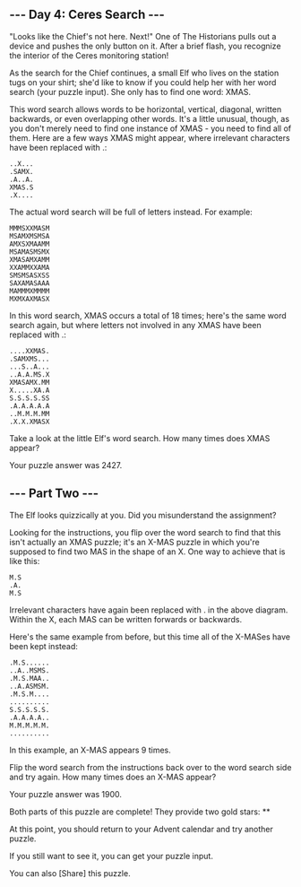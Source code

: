 ﻿## --- Day 4: Ceres Search ---

"Looks like the Chief's not here. Next!" One of The Historians pulls out a device and pushes the only button on it. After a brief flash, you recognize the interior of the Ceres monitoring station!

As the search for the Chief continues, a small Elf who lives on the station tugs on your shirt; she'd like to know if you could help her with her word search (your puzzle input). She only has to find one word: XMAS.

This word search allows words to be horizontal, vertical, diagonal, written backwards, or even overlapping other words. It's a little unusual, though, as you don't merely need to find one instance of XMAS - you need to find all of them. Here are a few ways XMAS might appear, where irrelevant characters have been replaced with .:

	..X...
	.SAMX.
	.A..A.
	XMAS.S
	.X....

The actual word search will be full of letters instead. For example:

	MMMSXXMASM
	MSAMXMSMSA
	AMXSXMAAMM
	MSAMASMSMX
	XMASAMXAMM
	XXAMMXXAMA
	SMSMSASXSS
	SAXAMASAAA
	MAMMMXMMMM
	MXMXAXMASX

In this word search, XMAS occurs a total of 18 times; here's the same word search again, but where letters not involved in any XMAS have been replaced with .:

	....XXMAS.
	.SAMXMS...
	...S..A...
	..A.A.MS.X
	XMASAMX.MM
	X.....XA.A
	S.S.S.S.SS
	.A.A.A.A.A
	..M.M.M.MM
	.X.X.XMASX

Take a look at the little Elf's word search. How many times does XMAS appear?

Your puzzle answer was 2427.

## --- Part Two ---

The Elf looks quizzically at you. Did you misunderstand the assignment?

Looking for the instructions, you flip over the word search to find that this isn't actually an XMAS puzzle; it's an X-MAS puzzle in which you're supposed to find two MAS in the shape of an X. One way to achieve that is like this:

	M.S
	.A.
	M.S

Irrelevant characters have again been replaced with . in the above diagram. Within the X, each MAS can be written forwards or backwards.

Here's the same example from before, but this time all of the X-MASes have been kept instead:

	.M.S......
	..A..MSMS.
	.M.S.MAA..
	..A.ASMSM.
	.M.S.M....
	..........
	S.S.S.S.S.
	.A.A.A.A..
	M.M.M.M.M.
	..........

In this example, an X-MAS appears 9 times.

Flip the word search from the instructions back over to the word search side and try again. How many times does an X-MAS appear?

Your puzzle answer was 1900.

Both parts of this puzzle are complete! They provide two gold stars: **

At this point, you should return to your Advent calendar and try another puzzle.

If you still want to see it, you can get your puzzle input.

You can also [Share] this puzzle.